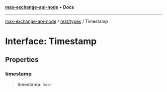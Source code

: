 [**max-exchange-api-node**](../../../README.md) • **Docs**

***

[max-exchange-api-node](../../../modules.md) / [rest/types](../README.md) / Timestamp

# Interface: Timestamp

## Properties

### timestamp

> **timestamp**: `Date`
